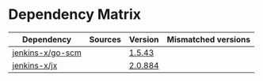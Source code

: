 # Dependency Matrix

Dependency | Sources | Version | Mismatched versions
---------- | ------- | ------- | -------------------
[jenkins-x/go-scm](https://github.com/jenkins-x/go-scm) |  | [1.5.43]() | 
[jenkins-x/jx](https://github.com/jenkins-x/jx) |  | [2.0.884](https://github.com/jenkins-x/jx/releases/tag/v2.0.884) | 
